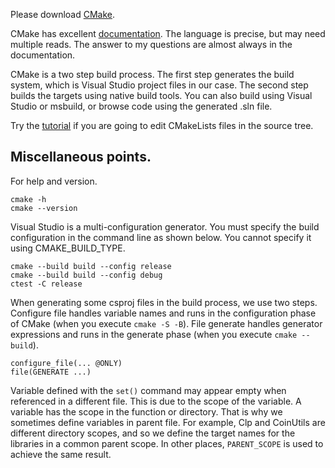 Please download [CMake](https://cmake.org).

CMake has excellent [documentation](https://cmake.org/cmake/help/v3.22/). The
language is precise, but may need multiple reads. The answer to my questions are
almost always in the documentation.

CMake is a two step build process. The first step generates the build system,
which is Visual Studio project files in our case. The second step builds the
targets using native build tools. You can also build using Visual Studio or
msbuild, or browse code using the generated .sln file.

Try the [tutorial](https://cmake.org/cmake/help/v3.22/guide/tutorial/index.html)
if you are going to edit CMakeLists files in the source tree.

## Miscellaneous points.

For help and version.

```
cmake -h
cmake --version
```

Visual Studio is a multi-configuration generator. You must specify the build
configuration in the command line as shown below. You cannot specify it using
CMAKE_BUILD_TYPE. 

``` 
cmake --build build --config release
cmake --build build --config debug
ctest -C release
```

When generating some csproj files in the build process, we use two steps.
Configure file handles variable names and runs in the configuration phase of
CMake (when you execute `cmake -S -B`). File generate handles generator
expressions and runs in the generate phase (when you execute `cmake --build`).

```
configure_file(... @ONLY)
file(GENERATE ...)
```

Variable defined with the `set()` command may appear empty when referenced in a
different file. This is due to the scope of the variable. A variable has the
scope in the function or directory. That is why we sometimes define variables
in parent file. For example, Clp and CoinUtils are different directory scopes,
and so we define the target names for the libraries in a common parent scope. In
other places, `PARENT_SCOPE` is used to achieve the same result.
